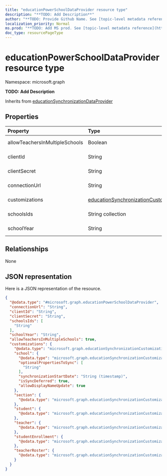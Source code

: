 ```yaml
---
title: "educationPowerSchoolDataProvider resource type"
description: "**TODO: Add Description**"
author: "**TODO: Provide Github Name. See [topic-level metadata reference](https://msgo.azurewebsites.net/add/document/guidelines/metadata.html#topic-level-metadata)**"
localization_priority: Normal
ms.prod: "**TODO: Add MS prod. See [topic-level metadata reference](https://msgo.azurewebsites.net/add/document/guidelines/metadata.html#topic-level-metadata)**"
doc_type: resourcePageType
---
```


# educationPowerSchoolDataProvider resource type


Namespace: microsoft.graph

**TODO: Add Description**


Inherits from [educationSynchronizationDataProvider](../resources/educationsynchronizationdataprovider.md)

## Properties
|Property|Type|Description|
|:---|:---|:---|
|allowTeachersInMultipleSchools|Boolean|**TODO: Add Description**|
|clientId|String|**TODO: Add Description**|
|clientSecret|String|**TODO: Add Description**|
|connectionUrl|String|**TODO: Add Description**|
|customizations|[educationSynchronizationCustomizations](../resources/educationsynchronizationcustomizations.md)|**TODO: Add Description**|
|schoolsIds|String collection|**TODO: Add Description**|
|schoolYear|String|**TODO: Add Description**|

## Relationships
None

## JSON representation
Here is a JSON representation of the resource.
<!-- {
  "blockType": "resource",
  "@odata.type": "microsoft.graph.educationPowerSchoolDataProvider"
}
-->
``` json
{
  "@odata.type": "#microsoft.graph.educationPowerSchoolDataProvider",
  "connectionUrl": "String",
  "clientId": "String",
  "clientSecret": "String",
  "schoolsIds": [
    "String"
  ],
  "schoolYear": "String",
  "allowTeachersInMultipleSchools": true,
  "customizations": {
    "@odata.type": "microsoft.graph.educationSynchronizationCustomizations",
    "school": {
      "@odata.type": "microsoft.graph.educationSynchronizationCustomization",
      "optionalPropertiesToSync": [
        "String"
      ],
      "synchronizationStartDate": "String (timestamp)",
      "isSyncDeferred": true,
      "allowDisplayNameUpdate": true
    },
    "section": {
      "@odata.type": "microsoft.graph.educationSynchronizationCustomization"
    },
    "student": {
      "@odata.type": "microsoft.graph.educationSynchronizationCustomization"
    },
    "teacher": {
      "@odata.type": "microsoft.graph.educationSynchronizationCustomization"
    },
    "studentEnrollment": {
      "@odata.type": "microsoft.graph.educationSynchronizationCustomization"
    },
    "teacherRoster": {
      "@odata.type": "microsoft.graph.educationSynchronizationCustomization"
    }
  }
}
```

